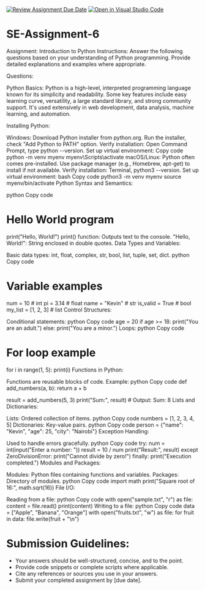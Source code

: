 [![Review Assignment Due Date](https://classroom.github.com/assets/deadline-readme-button-22041afd0340ce965d47ae6ef1cefeee28c7c493a6346c4f15d667ab976d596c.svg)](https://classroom.github.com/a/WfNmjXUk)
[![Open in Visual Studio Code](https://classroom.github.com/assets/open-in-vscode-2e0aaae1b6195c2367325f4f02e2d04e9abb55f0b24a779b69b11b9e10269abc.svg)](https://classroom.github.com/online_ide?assignment_repo_id=15359347&assignment_repo_type=AssignmentRepo)
# SE-Assignment-6
 Assignment: Introduction to Python
Instructions:
Answer the following questions based on your understanding of Python programming. Provide detailed explanations and examples where appropriate.

 Questions:

Python Basics:
Python is a high-level, interpreted programming language known for its simplicity and readability. Some key features include easy learning curve, versatility, a large standard library, and strong community support. It's used extensively in web development, data analysis, machine learning, and automation.

Installing Python:

Windows:
Download Python installer from python.org.
Run the installer, check "Add Python to PATH" option.
Verify installation: Open Command Prompt, type python --version.
Set up virtual environment:
Copy code
python -m venv myenv
myenv\Scripts\activate
macOS/Linux:
Python often comes pre-installed.
Use package manager (e.g., Homebrew, apt-get) to install if not available.
Verify installation: Terminal, python3 --version.
Set up virtual environment:
bash
Copy code
python3 -m venv myenv
source myenv/bin/activate
Python Syntax and Semantics:

python
Copy code
# Hello World program
print("Hello, World!")
print() function: Outputs text to the console.
"Hello, World!": String enclosed in double quotes.
Data Types and Variables:

Basic data types: int, float, complex, str, bool, list, tuple, set, dict.
python
Copy code
# Variable examples
num = 10              # int
pi = 3.14             # float
name = "Kevin"        # str
is_valid = True       # bool
my_list = [1, 2, 3]   # list
Control Structures:

Conditional statements:
python
Copy code
age = 20
if age >= 18:
    print("You are an adult.")
else:
    print("You are a minor.")
Loops:
python
Copy code
# For loop example
for i in range(1, 5):
    print(i)
Functions in Python:

Functions are reusable blocks of code. Example:
python
Copy code
def add_numbers(a, b):
    return a + b

result = add_numbers(5, 3)
print("Sum:", result)  # Output: Sum: 8
Lists and Dictionaries:

Lists: Ordered collection of items.
python
Copy code
numbers = [1, 2, 3, 4, 5]
Dictionaries: Key-value pairs.
python
Copy code
person = {"name": "Kevin", "age": 25, "city": "Nairobi"}
Exception Handling:

Used to handle errors gracefully.
python
Copy code
try:
    num = int(input("Enter a number: "))
    result = 10 / num
    print("Result:", result)
except ZeroDivisionError:
    print("Cannot divide by zero!")
finally:
    print("Execution completed.")
Modules and Packages:

Modules: Python files containing functions and variables.
Packages: Directory of modules.
python
Copy code
import math
print("Square root of 16:", math.sqrt(16))
File I/O:

Reading from a file:
python
Copy code
with open("sample.txt", "r") as file:
    content = file.read()
    print(content)
Writing to a file:
python
Copy code
data = ["Apple", "Banana", "Orange"]
with open("fruits.txt", "w") as file:
    for fruit in data:
        file.write(fruit + "\n")

# Submission Guidelines:
- Your answers should be well-structured, concise, and to the point.
- Provide code snippets or complete scripts where applicable.
- Cite any references or sources you use in your answers.
- Submit your completed assignment by [due date].


